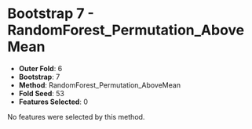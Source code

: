 # Bootstrap 7 - RandomForest_Permutation_AboveMean

- **Outer Fold**: 6
- **Bootstrap**: 7
- **Method**: RandomForest_Permutation_AboveMean
- **Fold Seed**: 53
- **Features Selected**: 0

No features were selected by this method.
